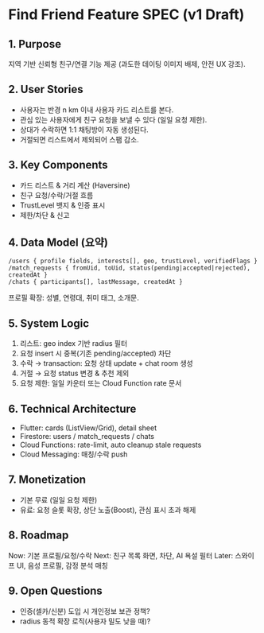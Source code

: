 # Find Friend Feature SPEC (v1 Draft)

## 1. Purpose
지역 기반 신뢰형 친구/연결 기능 제공 (과도한 데이팅 이미지 배제, 안전 UX 강조).

## 2. User Stories
- 사용자는 반경 n km 이내 사용자 카드 리스트를 본다.
- 관심 있는 사용자에게 친구 요청을 보낼 수 있다 (일일 요청 제한).
- 상대가 수락하면 1:1 채팅방이 자동 생성된다.
- 거절되면 리스트에서 제외되어 스팸 감소.

## 3. Key Components
- 카드 리스트 & 거리 계산 (Haversine)
- 친구 요청/수락/거절 흐름
- TrustLevel 뱃지 & 인증 표시
- 제한/차단 & 신고

## 4. Data Model (요약)
```
/users { profile fields, interests[], geo, trustLevel, verifiedFlags }
/match_requests { fromUid, toUid, status(pending|accepted|rejected), createdAt }
/chats { participants[], lastMessage, createdAt }
```
프로필 확장: 성별, 연령대, 취미 태그, 소개문.

## 5. System Logic
1. 리스트: geo index 기반 radius 필터
2. 요청 insert 시 중복(기존 pending/accepted) 차단
3. 수락 → transaction: 요청 상태 update + chat room 생성
4. 거절 → 요청 status 변경 & 추천 제외
5. 요청 제한: 일일 카운터 또는 Cloud Function rate 문서

## 6. Technical Architecture
- Flutter: cards (ListView/Grid), detail sheet
- Firestore: users / match_requests / chats
- Cloud Functions: rate-limit, auto cleanup stale requests
- Cloud Messaging: 매칭/수락 push

## 7. Monetization
- 기본 무료 (일일 요청 제한)
- 유료: 요청 슬롯 확장, 상단 노출(Boost), 관심 표시 초과 해제

## 8. Roadmap
Now: 기본 프로필/요청/수락
Next: 친구 목록 화면, 차단, AI 욕설 필터
Later: 스와이프 UI, 음성 프로필, 감정 분석 매칭

## 9. Open Questions
- 인증(셀카/신분) 도입 시 개인정보 보관 정책?
- radius 동적 확장 로직(사용자 밀도 낮을 때)?
